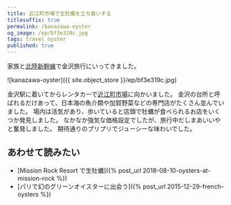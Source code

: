 ```yaml
---
title: 近江町市場で生牡蠣を立ち食いする
titlesuffix: true
permalink: /kanazawa-oyster
og_image: /ep/bf3e319c.jpg
tags: travel oyster
published: true
---
```


家族と[北陸新幹線](https://ja.wikipedia.org/wiki/%E5%8C%97%E9%99%B8%E6%96%B0%E5%B9%B9%E7%B7%9A)で金沢旅行にいってきました。

![kanazawa-oyster]({{ site.object_store }}/ep/bf3e319c.jpg)

金沢駅に着いてからレンタカーで[近江町市場](https://ja.wikipedia.org/wiki/%E8%BF%91%E6%B1%9F%E7%94%BA%E5%B8%82%E5%A0%B4)に向かいました。
金沢の台所と呼ばれるだけあって、日本海の魚介類や加賀野菜などの専門店がたくさん並んでいました。
場内は活気があり、歩いていると店頭で牡蠣が食べられるお店をいくつか発見しました。
なかなか強気な価格設定でしたが、旅行中だしまあいいやと奮発しました。
期待通りのプリプリでジューシーな味わいでした。

## あわせて読みたい

- [Mission Rock Resort で生牡蠣]({% post_url 2018-08-10-oysters-at-mission-rock %})
- [パリで幻のグリーンオイスターに出会う]({% post_url 2015-12-29-french-oysters %})
